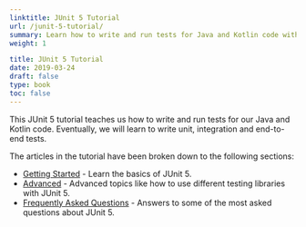 ```yaml
---
linktitle: JUnit 5 Tutorial
url: /junit-5-tutorial/
summary: Learn how to write and run tests for Java and Kotlin code with JUnit 5.
weight: 1

title: JUnit 5 Tutorial
date: 2019-03-24
draft: false
type: book
toc: false
---
```


This JUnit 5 tutorial teaches us how to write and run tests for our Java and Kotlin code. Eventually, we will learn to write unit, integration and end-to-end tests.

The articles in the tutorial have been broken down to the following sections:

- [Getting Started](/junit-5-getting-started/) - Learn the basics of JUnit 5.
- [Advanced](/junit-5-advanced/) - Advanced topics like how to use different testing libraries with JUnit 5.
- [Frequently Asked Questions](/junit-5-frequently-asked-questions/) - Answers to some of the most asked questions about JUnit 5.
